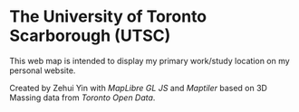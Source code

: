 # The University of Toronto Scarborough (UTSC)

This web map is intended to display my primary work/study location on my personal website.

Created by Zehui Yin with <i>MapLibre GL JS</i> and <i>Maptiler</i> based on 3D Massing data from <i>Toronto Open Data</i>.
